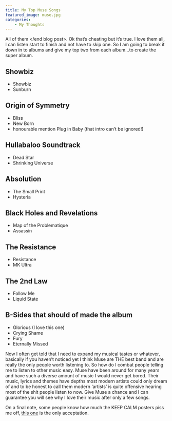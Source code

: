 ```yaml
---
title: My Top Muse Songs
featured_image: muse.jpg
categories:
    - My Thoughts
---
```

All of them </end blog post>. Ok that’s cheating but it’s true. I love them all, I can listen start to finish and not have to skip one. So I am going to break it down in to albums and give my top two from each album…to create the super album.

## Showbiz
- Showbiz
- Sunburn

## Origin of Symmetry
- Bliss
- New Born
- honourable mention Plug in Baby (that intro can’t be ignored!)

## Hullabaloo Soundtrack
- Dead Star
- Shrinking Universe

## Absolution
- The Small Print
- Hysteria

## Black Holes and Revelations
- Map of the Problematique
- Assassin

## The Resistance
- Resistance
- MK Ultra

## The 2nd Law
- Follow Me
- Liquid State

## B-Sides that should of made the album
- Glorious (I love this one)
- Crying Shame
- Fury
- Eternally Missed

Now I often get told that I need to expand my musical tastes or whatever, basically if you haven’t noticed yet I think Muse are THE best band and are really the only people worth listening to. So how do I combat people telling me to listen to other music easy. Muse have been around for many years and have such a diverse amount of music I would never get bored. Their music, lyrics and themes have depths most modern artists could only dream of and to be honest to call them modern ‘artists’ is quite offensive hearing most of the shit people listen to now. Give Muse a chance and I can guarantee you will see why I love their music after only a few songs.

On a final note, some people know how much the KEEP CALM posters piss me off, [this one](http://25.media.tumblr.com/tumblr_me3nlpIBPD1rka6l9o1_500.gif) is the only acceptation.